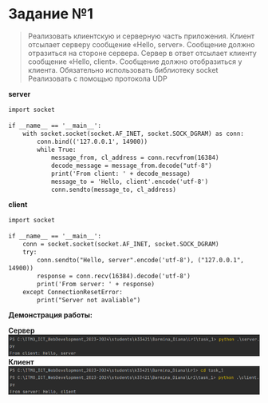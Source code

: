 # Задание №1

>Реализовать клиентскую и серверную часть приложения. Клиент отсылает серверу
сообщение «Hello, server». Сообщение должно отразиться на стороне сервера.
Сервер в ответ отсылает клиенту сообщение «Hello, client». Сообщение должно
отобразиться у клиента.
Обязательно использовать библиотеку socket
Реализовать с помощью протокола UDP

**server**

```
import socket

if __name__ == '__main__':
    with socket.socket(socket.AF_INET, socket.SOCK_DGRAM) as conn:
        conn.bind(('127.0.0.1', 14900))
        while True:
            message_from, cl_address = conn.recvfrom(16384)
            decode_message = message_from.decode("utf-8")
            print('From client: ' + decode_message)
            message_to = 'Hello, client'.encode('utf-8')
            conn.sendto(message_to, cl_address)
```
**client**

```
import socket

if __name__ == '__main__':
    conn = socket.socket(socket.AF_INET, socket.SOCK_DGRAM)
    try:
        conn.sendto("Hello, server".encode('utf-8'), ("127.0.0.1", 14900))
        response = conn.recv(16384).decode('utf-8')
        print('From server: ' + response)
    except ConnectionResetError:
        print("Server not avaliable")

```
**Демонстрация работы:**


**Сервер**
![сообщение получено сервером](1_server.png)
**Клиент**
![сообщение получено клиентом](1_client.png)